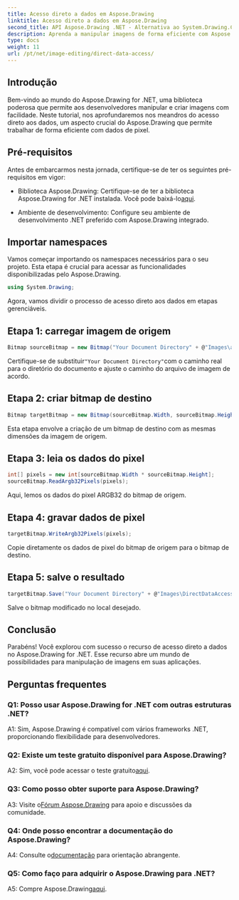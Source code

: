 ```yaml
---
title: Acesso direto a dados em Aspose.Drawing
linktitle: Acesso direto a dados em Aspose.Drawing
second_title: API Aspose.Drawing .NET - Alternativa ao System.Drawing.Common
description: Aprenda a manipular imagens de forma eficiente com Aspose.Drawing for .NET. Mergulhe no acesso direto aos dados com nosso guia passo a passo.
type: docs
weight: 11
url: /pt/net/image-editing/direct-data-access/
---
```

## Introdução

Bem-vindo ao mundo do Aspose.Drawing for .NET, uma biblioteca poderosa que permite aos desenvolvedores manipular e criar imagens com facilidade. Neste tutorial, nos aprofundaremos nos meandros do acesso direto aos dados, um aspecto crucial do Aspose.Drawing que permite trabalhar de forma eficiente com dados de pixel.

## Pré-requisitos

Antes de embarcarmos nesta jornada, certifique-se de ter os seguintes pré-requisitos em vigor:

-  Biblioteca Aspose.Drawing: Certifique-se de ter a biblioteca Aspose.Drawing for .NET instalada. Você pode baixá-lo[aqui](https://releases.aspose.com/drawing/net/).

- Ambiente de desenvolvimento: Configure seu ambiente de desenvolvimento .NET preferido com Aspose.Drawing integrado.

## Importar namespaces

Vamos começar importando os namespaces necessários para o seu projeto. Esta etapa é crucial para acessar as funcionalidades disponibilizadas pelo Aspose.Drawing.

```csharp
using System.Drawing;
```

Agora, vamos dividir o processo de acesso direto aos dados em etapas gerenciáveis.

## Etapa 1: carregar imagem de origem

```csharp
Bitmap sourceBitmap = new Bitmap("Your Document Directory" + @"Images\aspose_logo.png");
```

 Certifique-se de substituir`"Your Document Directory"`com o caminho real para o diretório do documento e ajuste o caminho do arquivo de imagem de acordo.

## Etapa 2: criar bitmap de destino

```csharp
Bitmap targetBitmap = new Bitmap(sourceBitmap.Width, sourceBitmap.Height, System.Drawing.Imaging.PixelFormat.Format32bppPArgb);
```

Esta etapa envolve a criação de um bitmap de destino com as mesmas dimensões da imagem de origem.

## Etapa 3: leia os dados do pixel

```csharp
int[] pixels = new int[sourceBitmap.Width * sourceBitmap.Height];
sourceBitmap.ReadArgb32Pixels(pixels);
```

Aqui, lemos os dados do pixel ARGB32 do bitmap de origem.

## Etapa 4: gravar dados de pixel

```csharp
targetBitmap.WriteArgb32Pixels(pixels);
```

Copie diretamente os dados de pixel do bitmap de origem para o bitmap de destino.

## Etapa 5: salve o resultado

```csharp
targetBitmap.Save("Your Document Directory" + @"Images\DirectDataAccess_out.png");
```

Salve o bitmap modificado no local desejado.

## Conclusão

Parabéns! Você explorou com sucesso o recurso de acesso direto a dados no Aspose.Drawing for .NET. Esse recurso abre um mundo de possibilidades para manipulação de imagens em suas aplicações.

## Perguntas frequentes

### Q1: Posso usar Aspose.Drawing for .NET com outras estruturas .NET?

A1: Sim, Aspose.Drawing é compatível com vários frameworks .NET, proporcionando flexibilidade para desenvolvedores.

### Q2: Existe um teste gratuito disponível para Aspose.Drawing?

 A2: Sim, você pode acessar o teste gratuito[aqui](https://releases.aspose.com/).

### Q3: Como posso obter suporte para Aspose.Drawing?

 A3: Visite o[Fórum Aspose.Drawing](https://forum.aspose.com/c/diagram/17) para apoio e discussões da comunidade.

### Q4: Onde posso encontrar a documentação do Aspose.Drawing?

A4: Consulte o[documentação](https://reference.aspose.com/drawing/net/) para orientação abrangente.

### Q5: Como faço para adquirir o Aspose.Drawing para .NET?

 A5: Compre Aspose.Drawing[aqui](https://purchase.aspose.com/buy).